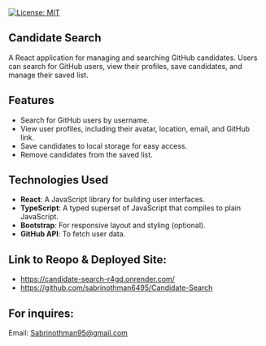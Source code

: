 [![License: MIT](https://img.shields.io/badge/License-MIT-yellow.svg)](https://opensource.org/licenses/MIT)


## Candidate Search 
A React application for managing and searching GitHub candidates. Users can search for GitHub users, view their profiles, save candidates, and manage their saved list.

## Features 

- Search for GitHub users by username.
- View user profiles, including their avatar, location, email, and GitHub link.
- Save candidates to local storage for easy access.
- Remove candidates from the saved list.

## Technologies Used

- **React**: A JavaScript library for building user interfaces.
- **TypeScript**: A typed superset of JavaScript that compiles to plain JavaScript.
- **Bootstrap**: For responsive layout and styling (optional).
- **GitHub API**: To fetch user data.

## Link to Reopo & Deployed Site:
- https://candidate-search-r4gd.onrender.com/
- https://github.com/sabrinothman6495/Candidate-Search

## For inquires:
Email: Sabrinothman95@gmail.com